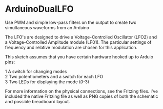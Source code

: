 ArduinoDualLFO
==============

Use PWM and simple low-pass filters on the output to create two simultaneous waveforms from an Arduino

The LFO's are designed to drive a Voltage-Controlled Oscillator (LFO2) and a Voltage-Controlled Amplitude module (LF01).
The particular settings of frequency and relative modulation are chosen for this application.

This sketch assumes that you have certain hardware hooked up to Arduio pins:

1 A switch for changing modes  
2 Two potentiometers and a switch for each LFO  
3 Two LEDs for displaying the mode (0-3)  

For more information on the physical connections, see the Fritzing files. I've included the native Fritzing file as well
as PNG copies of both the schematic and possible breadboard layout.

